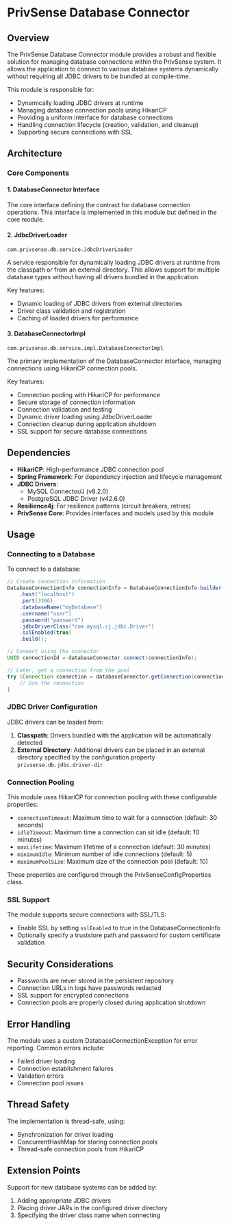 # PrivSense Database Connector

## Overview

The PrivSense Database Connector module provides a robust and flexible solution for managing database connections within the PrivSense system. It allows the application to connect to various database systems dynamically without requiring all JDBC drivers to be bundled at compile-time.

This module is responsible for:
- Dynamically loading JDBC drivers at runtime
- Managing database connection pools using HikariCP
- Providing a uniform interface for database connections
- Handling connection lifecycle (creation, validation, and cleanup)
- Supporting secure connections with SSL

## Architecture

### Core Components

#### 1. DatabaseConnector Interface
The core interface defining the contract for database connection operations. This interface is implemented in this module but defined in the core module.

#### 2. JdbcDriverLoader
`com.privsense.db.service.JdbcDriverLoader`

A service responsible for dynamically loading JDBC drivers at runtime from the classpath or from an external directory. This allows support for multiple database types without having all drivers bundled in the application.

Key features:
- Dynamic loading of JDBC drivers from external directories
- Driver class validation and registration
- Caching of loaded drivers for performance

#### 3. DatabaseConnectorImpl
`com.privsense.db.service.impl.DatabaseConnectorImpl`

The primary implementation of the DatabaseConnector interface, managing connections using HikariCP connection pools.

Key features:
- Connection pooling with HikariCP for performance
- Secure storage of connection information
- Connection validation and testing
- Dynamic driver loading using JdbcDriverLoader
- Connection cleanup during application shutdown
- SSL support for secure database connections

## Dependencies

- **HikariCP**: High-performance JDBC connection pool
- **Spring Framework**: For dependency injection and lifecycle management
- **JDBC Drivers**:
  - MySQL Connector/J (v8.2.0)
  - PostgreSQL JDBC Driver (v42.6.0)
- **Resilience4j**: For resilience patterns (circuit breakers, retries)
- **PrivSense Core**: Provides interfaces and models used by this module

## Usage

### Connecting to a Database

To connect to a database:

```java
// Create connection information
DatabaseConnectionInfo connectionInfo = DatabaseConnectionInfo.builder()
    .host("localhost")
    .port(3306)
    .databaseName("myDatabase")
    .username("user")
    .password("password")
    .jdbcDriverClass("com.mysql.cj.jdbc.Driver")
    .sslEnabled(true)
    .build();

// Connect using the connector
UUID connectionId = databaseConnector.connect(connectionInfo);

// Later, get a connection from the pool
try (Connection connection = databaseConnector.getConnection(connectionId)) {
    // Use the connection
}
```

### JDBC Driver Configuration

JDBC drivers can be loaded from:

1. **Classpath**: Drivers bundled with the application will be automatically detected
2. **External Directory**: Additional drivers can be placed in an external directory specified by the configuration property `privsense.db.jdbc.driver-dir`

### Connection Pooling

This module uses HikariCP for connection pooling with these configurable properties:

- `connectionTimeout`: Maximum time to wait for a connection (default: 30 seconds)
- `idleTimeout`: Maximum time a connection can sit idle (default: 10 minutes)
- `maxLifetime`: Maximum lifetime of a connection (default: 30 minutes)
- `minimumIdle`: Minimum number of idle connections (default: 5)
- `maximumPoolSize`: Maximum size of the connection pool (default: 10)

These properties are configured through the PrivSenseConfigProperties class.

### SSL Support

The module supports secure connections with SSL/TLS:

- Enable SSL by setting `sslEnabled` to true in the DatabaseConnectionInfo
- Optionally specify a truststore path and password for custom certificate validation

## Security Considerations

- Passwords are never stored in the persistent repository
- Connection URLs in logs have passwords redacted
- SSL support for encrypted connections
- Connection pools are properly closed during application shutdown

## Error Handling

The module uses a custom DatabaseConnectionException for error reporting. Common errors include:

- Failed driver loading
- Connection establishment failures
- Validation errors
- Connection pool issues

## Thread Safety

The implementation is thread-safe, using:
- Synchronization for driver loading
- ConcurrentHashMap for storing connection pools
- Thread-safe connection pools from HikariCP

## Extension Points

Support for new database systems can be added by:
1. Adding appropriate JDBC drivers
2. Placing driver JARs in the configured driver directory
3. Specifying the driver class name when connecting